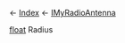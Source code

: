← [Index](Api-Index) ← [IMyRadioAntenna](Sandbox.ModAPI.Ingame.IMyRadioAntenna)

[float](System.Single) Radius